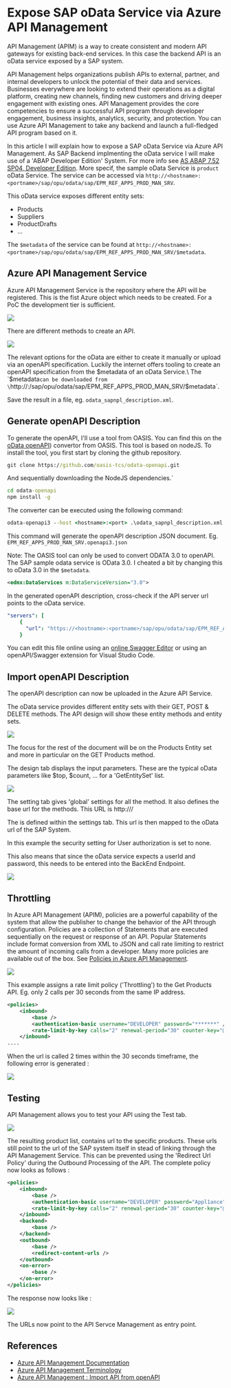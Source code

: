 # Expose SAP oData Service via Azure API Management

<!--
    oData XMl Metadata : example_docs\EPM_REF_APPS_PROD_MAN_SRV.xml
    Initial File generated by OASIS tool : example_docs\EPM_REF_APPS_PROD_MAN_SRV.openapi3.json
    Final Result : see example_docs\finalEPM_REF_APPS_PROD_MAN_SRV.openapi3.json
-->

API Management (APIM) is a way to create consistent and modern API gateways for existing back-end services. In this case the backend API is an oData service exposed by a SAP system.

API Management helps organizations publish APIs to external, partner, and internal developers to unlock the potential of their data and services. Businesses everywhere are looking to extend their operations as a digital platform, creating new channels, finding new customers and driving deeper engagement with existing ones. API Management provides the core competencies to ensure a successful API program through developer engagement, business insights, analytics, security, and protection. You can use Azure API Management to take any backend and launch a full-fledged API program based on it.

In this article I will explain how to expose a SAP oData Service via Azure API Management. As SAP Backend implmenting the oData service I will make use of a 'ABAP Developer Edition' System. For more info see [AS ABAP 7.52 SP04, Developer Edition](https://blogs.sap.com/2019/10/01/as-abap-7.52-sp04-developer-edition-concise-installation-guide/). More specif, the sample oData Service is `product` oData Service.
The service can be accessed via `http://<hostname>:<portname>/sap/opu/odata/sap/EPM_REF_APPS_PROD_MAN_SRV`.

This oData service exposes different entity sets:
- Products
- Suppliers
- ProductDrafts
- ...

The `$metadata` of the service can be found at `http://<hostname>:<portname>/sap/opu/odata/sap/EPM_REF_APPS_PROD_MAN_SRV/$metadata`.

<!--
This article is based on the following tutorials :
- [Azure API Management : Import API from openAPI](https://docs.microsoft.com/en-us/azure/api-management/import-api-from-oas)
- [Create OpenAPI description from ABAP oData Service](https://blogs.sap.com/2019/07/09/how-to-create-an-openapi-rest-service-from-an-odata-v4-rest-service-with-sap-netweaver-abap/)
-->

## Azure API Management Service
Azure API Management Service is the repository where the API will be registered. This is the fist Azure object which needs to be created. For a PoC the development tier is sufficient.

<img src="images/APIManagementService.jpg">

There are different methods to create an API. 

<img src="images/APIOptions.jpg">

The relevant options for the oData are either to create it manually or upload via an openAPI specification. Luckily the internet offers tooling to create an openAPI specification from the $metadata of an oData Service.\
The `$metadata` can be downloaded from \
`http://<hostname>:<portname>/sap/opu/odata/sap/EPM_REF_APPS_PROD_MAN_SRV/$metadata`.

Save the result in a file, eg. `odata_sapnpl_description.xml`.

## Generate openAPI Description
To generate the openAPI, I'll use a tool from OASIS. You can find this on the [oData openAPI](https://github.com/oasis-tcs/odata-openapi)) convertor from OASIS. This tool is based on nodeJS.
To install the tool, you first start by cloning the github repository.

```cmd
git clone https://github.com/oasis-tcs/odata-openapi.git
```

And sequentially downloading the NodeJS dependencies.`

```cmd
cd odata-openapi
npm install -g
```

The converter can be executed using the following command:

```cmd
odata-openapi3 --host <hostname>:<port> .\odata_sapnpl_description.xml
```

This command will generate the openAPI description JSON document. Eg. `EPM_REF_APPS_PROD_MAN_SRV.openapi3.json`

Note: The OASIS tool can only be used to convert ODATA 3.0 to openAPI. The SAP sample odata service is OData 3.0. I cheated a bit by changing this to oData 3.0 in the `$metadata`.
```xml
<edmx:DataServices m:DataServiceVersion="3.0">
```

In the generated openAPI description, cross-check if the API server url points to the oData service.

```yaml
"servers": [
    {
      "url": "https://<hostname>:<portname>/sap/opu/odata/sap/EPM_REF_APPS_PROD_MAN_SRV"
    }
```

<!-- Security is added via API Management Policies so probably not needed
- add a security section./The SAP oData service requires authentication via userid and password. This needs to be reflected in the openAPI description.

In the components section :

```yaml
components :
    securitySchemes:
        basicAuth:
            type: http
            scheme: basic
```

At the end of the file, so it's used for the whole service.

```yaml
security:
    basicAuth: [basicAuth]
```
-->

You can edit this file online using an [online Swagger Editor](https://editor.swagger.io/) or using an openAPI/Swagger extension for Visual Studio Code.

## Import openAPI Description
The openAPI description can now be uploaded in the Azure API Service.

The oData service provides different entity sets with their GET, POST & DELETE methods. The API design will show these entity methods and entity sets.

<img src="images/APIOverview.jpg">

The focus for the rest of the document will be on the Products Entity set and more in particular on the GET Products method.

The design tab displays the input parameters. These are the typical oData parameters like $top, $count, ... for a 'GetEntitySet' list.

<img src="images/APIGetProducts.jpg">

The setting tab gives 'global' settings for all the method. It also defines the base url for the methods.
This URL is http://<API Service Managemer Name>/<API URL suffix>

The <API URL suffix> is defined within the settings tab.
This url is then mapped to the oData url of the SAP System.

In this example the security setting for User authorization is set to none.

This also means that since the oData service expects a userId and password, this needs to be entered into the BackEnd Endpoint.

<img src="images/BackEndSecurity.jpg">

## Throttling
In Azure API Management (APIM), policies are a powerful capability of the system that allow the publisher to change the behavior of the API through configuration. Policies are a collection of Statements that are executed sequentially on the request or response of an API. Popular Statements include format conversion from XML to JSON and call rate limiting to restrict the amount of incoming calls from a developer. Many more policies are available out of the box.
See [Policies in Azure API Management](https://docs.microsoft.com/en-us/azure/api-management/api-management-howto-policies).

<img src="images/APIPolicies.jpg">

This example assigns a rate limit policy ('Throttling') to the Get Products API. Eg. only 2 calls per 30 seconds from the same IP address.

```xml
<policies>
    <inbound>
        <base />
        <authentication-basic username="DEVELOPER" password="*******" />
        <rate-limit-by-key calls="2" renewal-period="30" counter-key="@(context.Request.IpAddress)" />
    </inbound>
....

```

When the url is called 2 times within the 30 seconds timeframe, the following error is generated :

<img src="images/RateError.jpg">

## Testing
API Management allows you to test your API using the Test tab.

<img src="images/APIResponse1.jpg">

The resulting product list, contains url to the specific products. These urls still point to the url of the SAP system itself in stead of linking through the API Management Service. This can be prevented using the 'Redirect Url Policy' during the Outbound Processing of the API.
The complete policy now looks as follows :

```xml
<policies>
    <inbound>
        <base />
        <authentication-basic username="DEVELOPER" password="Appl1ance" />
        <rate-limit-by-key calls="2" renewal-period="30" counter-key="@(context.Request.IpAddress)" />
    </inbound>
    <backend>
        <base />
    </backend>
    <outbound>
        <base />
        <redirect-content-urls />
    </outbound>
    <on-error>
        <base />
    </on-error>
</policies>
```

The response now looks like :

<img src="images/APIResponse2.jpg">

The URLs now point to the API Servce Management as entry point.

## References
- [Azure API Management Documentation](https://docs.microsoft.com/en-us/azure/api-management/)
- [Azure API Management Terminology](https://docs.microsoft.com/en-us/azure/api-management/api-management-terminology)
- [Azure API Management : Import API from openAPI](https://docs.microsoft.com/en-us/azure/api-management/import-api-from-oas)
<!-- - [Create OpenAPI description from ABAP oData Service](https://blogs.sap.com/2019/07/09/how-to-create-an-openapi-rest-service-from-an-odata-v4-rest-service-with-sap-netweaver-abap/) -->
